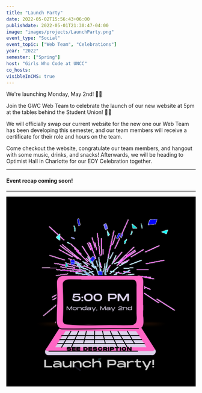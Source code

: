 ```yaml
---
title: "Launch Party"
date: 2022-05-02T15:56:43+06:00
publishdate: 2022-05-01T21:30:47-04:00
image: "images/projects/LaunchParty.png"
event_type: "Social"
event_topic: ["Web Team", "Celebrations"]
year: "2022"
semester: ["Spring"]
host: "Girls Who Code at UNCC"
co_hosts:
visibleInCMS: true
---
```


We're launching Monday, May 2nd! 🎉🎉

Join the GWC Web Team to celebrate the launch of our new website at 5pm at the tables behind the Student Union! 👩‍💻

We will officially swap our current website for the new one our Web Team has been developing this semester, and our team members will receive a certificate for their role and hours on the team.

Come checkout the website, congratulate our team members, and hangout with some music, drinks, and snacks! Afterwards, we will be heading to Optimist Hall in Charlotte for our EOY Celebration together.

---
#### Event recap coming soon!
---

![Launch Party](../../images/projects/LaunchParty.png)
